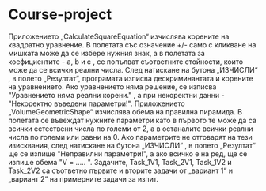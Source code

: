 # Course-project
Приложението „CalculateSquareEquation“ изчислява корените на квадратно уравнение.
В полетата със означение +/- само с кликване на мишката може да се избере нужния знак,
а в полетата за коефициентите - a, b и c , се попълват съответните стойности, които може
да се всички реални числа. След натискане на бутона „ИЗЧИСЛИ“ , в полето „Резултат“, програмата 
изписва дескриминантата и корените на уравнението. Ако уравнението няма решение, се изписва
"Уравнението няма реални корени." , а при некоректни данни - "Некоректно въведени параметри!".
Приложението „VolumeGeometricShape“ изчислява обема на правилна пирамида. В полетата се въвеждат
нужните параметри като в първото те може да са всички естествени числа по големи от 2, а в останалите
всички реални числа по големи или равни на 0. Ако параметрите не отговарят на тези изисквания,
след натискане на бутона „ИЗЧИСЛИ“ , в полето „Резултат“ ще се изпише "Неправилни параметри!", 
а ако всичко е на ред, ще се изпише обема "V = ..... ".
Задачите, Task_1V1, Task_2V1, Task_1V2 и Task_2V2 са съответно първите и вторите задачи от „вариант 1“
и „вариант 2“ на примерните задачи за изпит.

